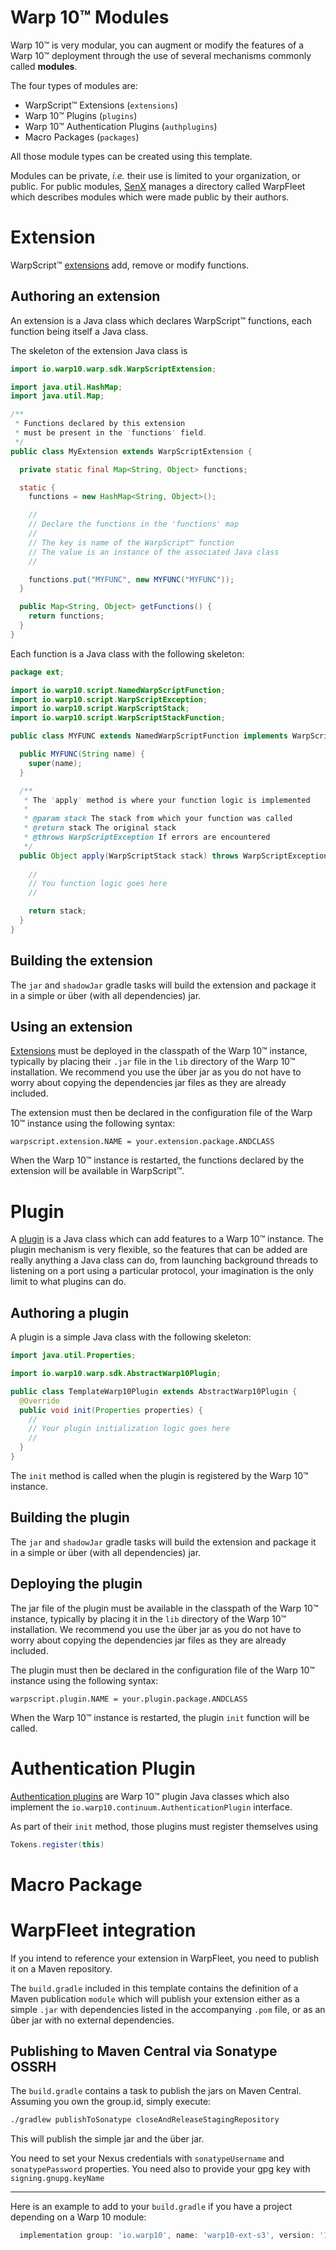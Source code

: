 # Warp 10™ Modules

Warp 10™ is very modular, you can augment or modify the features of a Warp 10™ deployment through the use of several mechanisms commonly called **modules**.

The four types of modules are:

* WarpScript™ Extensions (`extensions`)
* Warp 10™ Plugins (`plugins`)
* Warp 10™ Authentication Plugins (`authplugins`)
* Macro Packages (`packages`)

All those module types can be created using this template.

Modules can be private, *i.e.* their use is limited to your organization, or public. For public modules, [SenX](https://senx.io/) manages a directory called WarpFleet which describes modules which were made public by their authors.

# Extension

WarpScript™ [extensions](https://warp10.io/content/03_Documentation/07_Extending_Warp_10/03_Extensions) add, remove or modify functions.

## Authoring an extension

An extension is a Java class which declares WarpScript™ functions, each function being itself a Java class.

The skeleton of the extension Java class is

```java
import io.warp10.warp.sdk.WarpScriptExtension;

import java.util.HashMap;
import java.util.Map;

/**
 * Functions declared by this extension
 * must be present in the 'functions' field.
 */
public class MyExtension extends WarpScriptExtension {

  private static final Map<String, Object> functions;

  static {
    functions = new HashMap<String, Object>();

    //
    // Declare the functions in the 'functions' map
    //
    // The key is name of the WarpScript™ function
    // The value is an instance of the associated Java class
    //

    functions.put("MYFUNC", new MYFUNC("MYFUNC"));
  }

  public Map<String, Object> getFunctions() {
    return functions;
  }
}
```

Each function is a Java class with the following skeleton:

```java
package ext;

import io.warp10.script.NamedWarpScriptFunction;
import io.warp10.script.WarpScriptException;
import io.warp10.script.WarpScriptStack;
import io.warp10.script.WarpScriptStackFunction;

public class MYFUNC extends NamedWarpScriptFunction implements WarpScriptStackFunction {

  public MYFUNC(String name) {
    super(name);
  }

  /**
   * The 'apply' method is where your function logic is implemented
   *
   * @param stack The stack from which your function was called
   * @return stack The original stack
   * @throws WarpScriptException If errors are encountered
   */
  public Object apply(WarpScriptStack stack) throws WarpScriptException {
    
    //
    // You function logic goes here
    //

    return stack;
  }
}
```

## Building the extension

The `jar` and `shadowJar` gradle tasks will build the extension and package it in a simple or über (with all dependencies) jar.

## Using an extension

[Extensions](https://warp10.io/content/03_Documentation/07_Extending_Warp_10/03_Extensions) must be deployed in the classpath of the Warp 10™ instance, typically by placing their `.jar` file in the `lib` directory of the Warp 10™ installation. We recommend you use the über jar as you do not have to worry about copying the dependencies jar files as they are already included.

The extension must then be declared in the configuration file of the Warp 10™ instance using the following syntax:

```properties
warpscript.extension.NAME = your.extension.package.ANDCLASS
```

When the Warp 10™ instance is restarted, the functions declared by the extension will be available in WarpScript™.

# Plugin

A [plugin](https://warp10.io/content/03_Documentation/07_Extending_Warp_10/04_Plugins) is a Java class which can add features to a Warp 10™ instance. The plugin mechanism is very flexible, so the features that can be added are really anything a Java class can do, from launching background threads to listening on a port using a particular protocol, your imagination is the only limit to what plugins can do.

## Authoring a plugin

A plugin is a simple Java class with the following skeleton:

```java
import java.util.Properties;

import io.warp10.warp.sdk.AbstractWarp10Plugin;

public class TemplateWarp10Plugin extends AbstractWarp10Plugin {
  @Override
  public void init(Properties properties) {
    //
    // Your plugin initialization logic goes here
    //
  }
}
```

The `init` method is called when the plugin is registered by the Warp 10™ instance.

## Building the plugin

The `jar` and `shadowJar` gradle tasks will build the extension and package it in a simple or über (with all dependencies) jar.

## Deploying the plugin

The jar file of the plugin must be available in the classpath of the Warp 10™ instance, typically by placing it in the `lib` directory of the Warp 10™ installation. We recommend you use the über jar as you do not have to worry about copying the dependencies jar files as they are already included.

The plugin must then be declared in the configuration file of the Warp 10™ instance using the following syntax:

```properties
warpscript.plugin.NAME = your.plugin.package.ANDCLASS
```

When the Warp 10™ instance is restarted, the plugin `init` function will be called.

# Authentication Plugin

[Authentication plugins](https://www.warp10.io/content/03_Documentation/05_Security/06_Auth_plugins#registering-an-authentication-plugin) are Warp 10™ plugin Java classes which also implement the `io.warp10.continuum.AuthenticationPlugin` interface.

As part of their `init` method, those plugins must register themselves using 

```java
Tokens.register(this)
```

# Macro Package


# WarpFleet integration

If you intend to reference your extension in WarpFleet, you need to publish it on a Maven repository.

The `build.gradle` included in this template contains the definition of a Maven publication `module` which will publish your extension either as a simple `.jar` with dependencies listed in the accompanying `.pom` file, or as an ûber jar with no external dependencies.


## Publishing to Maven Central via Sonatype OSSRH

The `build.gradle` contains a task to publish the jars on Maven Central.
Assuming you own the group.id, simply execute:

```bash
./gradlew publishToSonatype closeAndReleaseStagingRepository
```

This will publish the simple jar and the über jar.

You need to set your Nexus credentials with `sonatypeUsername` and `sonatypePassword` properties.
You need also to provide your gpg key with `signing.gnupg.keyName`

---

Here is an example to add to your `build.gradle` if you have a project depending on a Warp 10 module:
```groovy
  implementation group: 'io.warp10', name: 'warp10-ext-s3', version: '1.0.1', classifier: 'uberjar'
  ```

